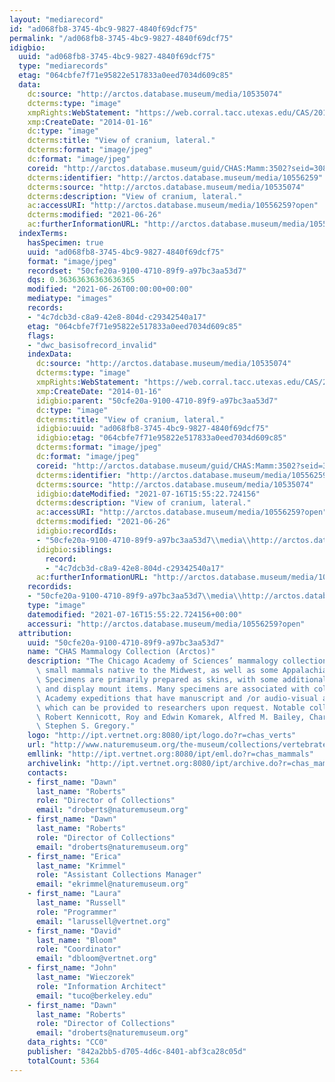 ```yaml
---
layout: "mediarecord"
id: "ad068fb8-3745-4bc9-9827-4840f69dcf75"
permalink: "/ad068fb8-3745-4bc9-9827-4840f69dcf75"
idigbio:
  uuid: "ad068fb8-3745-4bc9-9827-4840f69dcf75"
  type: "mediarecords"
  etag: "064cbfe7f71e95822e517833a0eed7034d609c85"
  data:
    dc:source: "http://arctos.database.museum/media/10535074"
    dcterms:type: "image"
    xmpRights:WebStatement: "https://web.corral.tacc.utexas.edu/CAS/20161217-03/jpg/chas_mamm_3502.8.jpg"
    xmp:CreateDate: "2014-01-16"
    dc:type: "image"
    dcterms:title: "View of cranium, lateral."
    dcterms:format: "image/jpeg"
    dc:format: "image/jpeg"
    coreid: "http://arctos.database.museum/guid/CHAS:Mamm:3502?seid=3087579"
    dcterms:identifier: "http://arctos.database.museum/media/10556259"
    dcterms:source: "http://arctos.database.museum/media/10535074"
    dcterms:description: "View of cranium, lateral."
    ac:accessURI: "http://arctos.database.museum/media/10556259?open"
    dcterms:modified: "2021-06-26"
    ac:furtherInformationURL: "http://arctos.database.museum/media/10556259"
  indexTerms:
    hasSpecimen: true
    uuid: "ad068fb8-3745-4bc9-9827-4840f69dcf75"
    format: "image/jpeg"
    recordset: "50cfe20a-9100-4710-89f9-a97bc3aa53d7"
    dqs: 0.36363636363636365
    modified: "2021-06-26T00:00:00+00:00"
    mediatype: "images"
    records:
    - "4c7dcb3d-c8a9-42e8-804d-c29342540a17"
    etag: "064cbfe7f71e95822e517833a0eed7034d609c85"
    flags:
    - "dwc_basisofrecord_invalid"
    indexData:
      dc:source: "http://arctos.database.museum/media/10535074"
      dcterms:type: "image"
      xmpRights:WebStatement: "https://web.corral.tacc.utexas.edu/CAS/20161217-03/jpg/chas_mamm_3502.8.jpg"
      xmp:CreateDate: "2014-01-16"
      idigbio:parent: "50cfe20a-9100-4710-89f9-a97bc3aa53d7"
      dc:type: "image"
      dcterms:title: "View of cranium, lateral."
      idigbio:uuid: "ad068fb8-3745-4bc9-9827-4840f69dcf75"
      idigbio:etag: "064cbfe7f71e95822e517833a0eed7034d609c85"
      dcterms:format: "image/jpeg"
      dc:format: "image/jpeg"
      coreid: "http://arctos.database.museum/guid/CHAS:Mamm:3502?seid=3087579"
      dcterms:identifier: "http://arctos.database.museum/media/10556259"
      dcterms:source: "http://arctos.database.museum/media/10535074"
      idigbio:dateModified: "2021-07-16T15:55:22.724156"
      dcterms:description: "View of cranium, lateral."
      ac:accessURI: "http://arctos.database.museum/media/10556259?open"
      dcterms:modified: "2021-06-26"
      idigbio:recordIds:
      - "50cfe20a-9100-4710-89f9-a97bc3aa53d7\\media\\http://arctos.database.museum/media/10556259"
      idigbio:siblings:
        record:
        - "4c7dcb3d-c8a9-42e8-804d-c29342540a17"
      ac:furtherInformationURL: "http://arctos.database.museum/media/10556259"
    recordids:
    - "50cfe20a-9100-4710-89f9-a97bc3aa53d7\\media\\http://arctos.database.museum/media/10556259"
    type: "image"
    datemodified: "2021-07-16T15:55:22.724156+00:00"
    accessuri: "http://arctos.database.museum/media/10556259?open"
  attribution:
    uuid: "50cfe20a-9100-4710-89f9-a97bc3aa53d7"
    name: "CHAS Mammalogy Collection (Arctos)"
    description: "The Chicago Academy of Sciences’ mammalogy collection contains mostly\
      \ small mammals native to the Midwest, as well as some Appalachian species.\
      \ Specimens are primarily prepared as skins, with some additional osteological\
      \ and display mount items. Many specimens are associated with collectors or\
      \ Academy expeditions that have manuscript and /or audio-visual archival material,\
      \ which can be provided to researchers upon request. Notable collectors include\
      \ Robert Kennicott, Roy and Edwin Komarek, Alfred M. Bailey, Charles D. Brower,\
      \ Stephen S. Gregory."
    logo: "http://ipt.vertnet.org:8080/ipt/logo.do?r=chas_verts"
    url: "http://www.naturemuseum.org/the-museum/collections/vertebrates"
    emllink: "http://ipt.vertnet.org:8080/ipt/eml.do?r=chas_mammals"
    archivelink: "http://ipt.vertnet.org:8080/ipt/archive.do?r=chas_mammals"
    contacts:
    - first_name: "Dawn"
      last_name: "Roberts"
      role: "Director of Collections"
      email: "droberts@naturemuseum.org"
    - first_name: "Dawn"
      last_name: "Roberts"
      role: "Director of Collections"
      email: "droberts@naturemuseum.org"
    - first_name: "Erica"
      last_name: "Krimmel"
      role: "Assistant Collections Manager"
      email: "ekrimmel@naturemuseum.org"
    - first_name: "Laura"
      last_name: "Russell"
      role: "Programmer"
      email: "larussell@vertnet.org"
    - first_name: "David"
      last_name: "Bloom"
      role: "Coordinator"
      email: "dbloom@vertnet.org"
    - first_name: "John"
      last_name: "Wieczorek"
      role: "Information Architect"
      email: "tuco@berkeley.edu"
    - first_name: "Dawn"
      last_name: "Roberts"
      role: "Director of Collections"
      email: "droberts@naturemuseum.org"
    data_rights: "CC0"
    publisher: "842a2bb5-d705-4d6c-8401-abf3ca28c05d"
    totalCount: 5364
---
```

